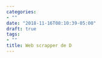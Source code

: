 ```yaml
---
categories:
- ""
date: "2018-11-16T08:10:39-05:00"
draft: true
tags:
- ""
title: Web scrapper de D
---
```

